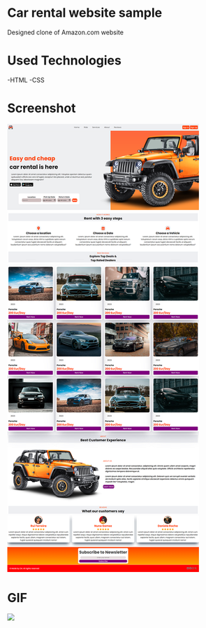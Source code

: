 # Car rental website sample
Designed clone of Amazon.com website

# Used Technologies
-HTML
-CSS

# Screenshot

![](images/Car%20rental.png)

# GIF

![](images/Car-Rental.gif)